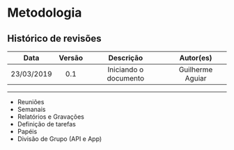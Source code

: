 # Metodologia

## Histórico de revisões
|   Data   |  Versão  |        Descrição       |          Autor(es)          |
|:--------:|:--------:|:----------------------:|:---------------------------:|
|23/03/2019|   0.1    | Iniciando o documento       |   Guilherme Aguiar  |

---------------------------

- Reuniões
- Semanais
- Relatórios e Gravações
- Definição de tarefas
- Papéis
- Divisão de Grupo (API e App) 